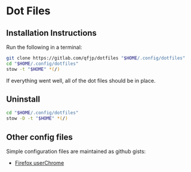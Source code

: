 # Dot Files

## Installation Instructions

Run the following in a terminal:

```bash
git clone https://gitlab.com/qfjp/dotfiles "$HOME/.config/dotfiles"
cd "$HOME/.config/dotfiles"
stow -t "$HOME" *(/)
```

If everything went well, all of the dot files should be in place.

## Uninstall

```bash
cd "$HOME/.config/dotfiles"
stow -D -t "$HOME" *(/)
```

## Other config files

Simple configuration files are maintained as github gists:

- [Firefox userChrome](https://gist.github.com/qfjp/fd50f6a0b5c0048eec7a564580874f98)
